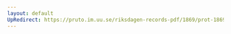 ```yaml
---
layout: default
UpRedirect: https://pruto.im.uu.se/riksdagen-records-pdf/1869/prot-1869--ak--125/prot-1869--ak--125_010.pdf
---
```

